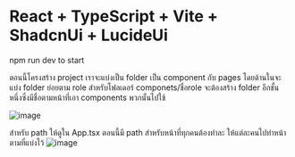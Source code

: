 
# React + TypeScript + Vite + ShadcnUi + LucideUi
npm run dev to start

ตอนนี้โครงสร้าง project เราจะแบ่งเป็น folder เป็น component กับ pages โดยด้านในจะแบ่ง folder ย่อยตาม role 
สำหรับโฟลเดอร์ componets/ชื่อrole จะต้องสร้าง folder อีกชั้นหนึ่งซึ่งมีชื่อตามหน้าที่เอา components พวกนั้นไปใช้

![image](https://github.com/user-attachments/assets/aa76a1fc-9e5f-4b35-9557-6aacefb02977)

สำหรับ path ให้ดูใน App.tsx
ตอนนี้มี path สำหรับหน้าที่ทุกคนต้องทำละ ให้แต่ละคนไปทำหน้าตามที่แบ่งไว้
![image](https://github.com/user-attachments/assets/005a2f6b-fbe9-47b7-aa6f-95da816121ce)
